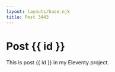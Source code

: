 ```yaml
---
layout: layouts/base.njk
title: Post 3443
---
```


# Post {{ id }}

This is post {{ id }} in my Eleventy project.
